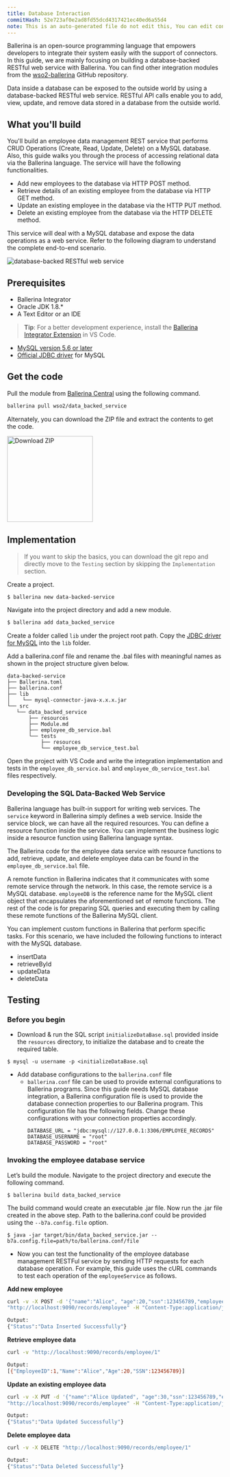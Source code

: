 ```yaml
---
title: Database Interaction
commitHash: 52e723af0e2ad8fd55dcd4317421ec40ed6a55d4
note: This is an auto-generated file do not edit this, You can edit content in "ballerina-integrator" repo
---
```


Ballerina is an open-source programming language that empowers developers to integrate their system easily with the support of connectors. In this guide, we are mainly focusing on building a database-backed RESTful web service with Ballerina. You can find other integration modules from the [wso2-ballerina](https://github.com/wso2-ballerina) GitHub repository.

Data inside a database can be exposed to the outside world by using a database-backed RESTful web service. RESTful API calls enable you to add, view, update, and remove data stored in a database from the outside world.

## What you'll build

You'll build an employee data management REST service that performs CRUD Operations (Create, Read, Update, Delete) on a MySQL database. Also, this guide walks you through the process of accessing relational data via the Ballerina language. The service will have the following functionalities.

* Add new employees to the database via HTTP POST method.
* Retrieve details of an existing employee from the database via HTTP GET method.
* Update an existing employee in the database via the HTTP PUT method.
* Delete an existing employee from the database via the HTTP DELETE method.

This service will deal with a MySQL database and expose the data operations as a web service. Refer to the following diagram to understand the complete end-to-end scenario.

![database-backed RESTful web service](../../../../../assets/img/data-backed-service.svg)

## Prerequisites
 
* Ballerina Integrator
* Oracle JDK 1.8.*
* A Text Editor or an IDE 
> **Tip**: For a better development experience, install the [Ballerina Integrator Extension](https://marketplace.visualstudio.com/items?itemName=WSO2.ballerina-integrator) in VS Code.
* [MySQL version 5.6 or later](https://www.mysql.com/downloads/)
* [Official JDBC driver](https://dev.mysql.com/downloads/connector/j/) for MySQL   

## Get the code

Pull the module from [Ballerina Central](https://central.ballerina.io/) using the following command.

```bash
ballerina pull wso2/data_backed_service
```

Alternately, you can download the ZIP file and extract the contents to get the code.

<a href="../../../../../assets/zip/data-backed-service.zip">
    <img src="../../../../../assets/img/download-zip.png" width="200" alt="Download ZIP">
</a>

## Implementation

> If you want to skip the basics, you can download the git repo and directly move to the `Testing` section by skipping the `Implementation` section.

Create a project.
 ```bash
 $ ballerina new data-backed-service
 ```

Navigate into the project directory and add a new module.
 ```bash
 $ ballerina add data_backed_service
 ```

Create a folder called `lib` under the project root path. Copy the [JDBC driver for MySQL](https://dev.mysql.com/downloads/connector/j/) into the `lib` folder.

Add a ballerina.conf file and rename the .bal files with meaningful names as shown in the project structure given below.
 ```shell
data-backed-service
├── Ballerina.toml
├── ballerina.conf
├── lib
│    └── mysql-connector-java-x.x.x.jar
└── src
    └── data_backed_service
        ├── resources
        ├── Module.md
        ├── employee_db_service.bal
        └── tests
            ├── resources
            └── employee_db_service_test.bal
```
Open the project with VS Code and write the integration implementation and tests in the `employee_db_service.bal` and `employee_db_service_test.bal` files respectively.

### Developing the SQL Data-Backed Web Service
Ballerina language has built-in support for writing web services. The `service` keyword in Ballerina simply defines a web service. Inside the service block, we can have all the required resources. You can define a resource function inside the service. You can implement the business logic inside a resource function using Ballerina language syntax.

The Ballerina code for the employee data service with resource functions to add, retrieve, update, and delete employee data can be found in the `employee_db_service.bal` file.

A remote function in Ballerina indicates that it communicates with some remote service through the network. In this case, the remote service is a MySQL database. `employeeDB` is the reference name for the MySQL client object that encapsulates the aforementioned set of remote functions. The rest of the code is for preparing SQL queries and executing them by calling these remote functions of the Ballerina MySQL client.

You can implement custom functions in Ballerina that perform specific tasks. For this scenario, we have included the following functions to interact with the MySQL database.

- insertData
- retrieveById
- updateData
- deleteData

## Testing 

### Before you begin
* Download & run the SQL script `initializeDataBase.sql` provided inside the `resources` directory, to initialize the database and to create the required table.
```
$ mysql -u username -p <initializeDataBase.sql 
``` 

- Add database configurations to the `ballerina.conf` file
   - `ballerina.conf` file can be used to provide external configurations to Ballerina programs. Since this guide needs MySQL database integration, a Ballerina configuration file is used to provide the database connection properties to our Ballerina program.
   This configuration file has the following fields. Change these configurations with your connection properties accordingly.
      ```
      DATABASE_URL = "jdbc:mysql://127.0.0.1:3306/EMPLOYEE_RECORDS"
      DATABASE_USERNAME = "root"
      DATABASE_PASSWORD = "root"
      ```

### Invoking the employee database service

Let’s build the module. Navigate to the project directory and execute the following command.

```
$ ballerina build data_backed_service
```

The build command would create an executable .jar file. Now run the .jar file created in the above step. Path to the ballerina.conf could be provided using the `--b7a.config.file` option.

```
$ java -jar target/bin/data_backed_service.jar --b7a.config.file=path/to/ballerina.conf/file
```

- Now you can test the functionality of the employee database management RESTFul service by sending HTTP requests for each database operation. For example, this guide uses the cURL commands to test each operation of the `employeeService` as follows.

**Add new employee** 
```bash
curl -v -X POST -d '{"name":"Alice", "age":20,"ssn":123456789,"employeeId":1}' \
"http://localhost:9090/records/employee" -H "Content-Type:application/json"

Output:  
{"Status":"Data Inserted Successfully"}
```

**Retrieve employee data** 
```bash
curl -v "http://localhost:9090/records/employee/1"

Output: 
[{"EmployeeID":1,"Name":"Alice","Age":20,"SSN":123456789}]
```
**Update an existing employee data** 
```bash
curl -v -X PUT -d '{"name":"Alice Updated", "age":30,"ssn":123456789,"employeeId":1}' \
"http://localhost:9090/records/employee" -H "Content-Type:application/json"

Output: 
{"Status":"Data Updated Successfully"}
```

**Delete employee data** 
```bash
curl -v -X DELETE "http://localhost:9090/records/employee/1"

Output: 
{"Status":"Data Deleted Successfully"}
```
